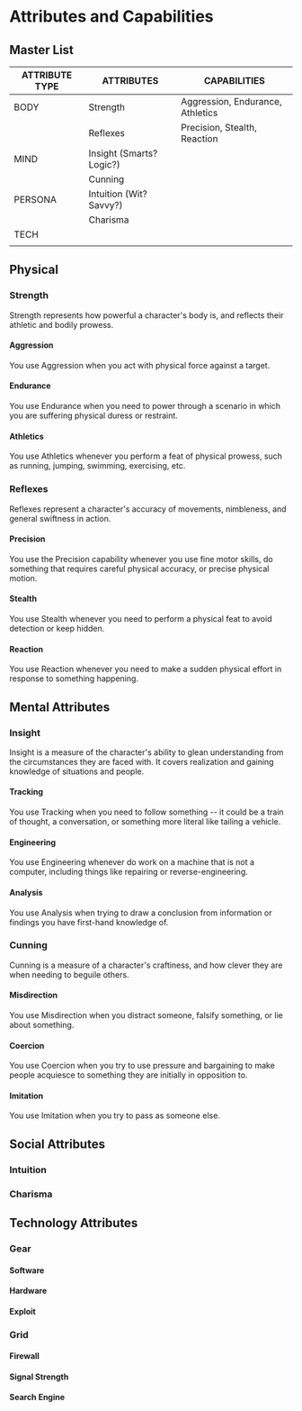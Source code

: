 # Attributes and Capabilities

## Master List

| ATTRIBUTE TYPE | ATTRIBUTES               | CAPABILITIES                     |
| -------------- | ------------------------ | -------------------------------- |
| BODY           | Strength                 | Aggression, Endurance, Athletics |
|                | Reflexes                 | Precision, Stealth, Reaction     |
| MIND           | Insight (Smarts? Logic?) |                                  |
|                | Cunning                  |                                  |
| PERSONA        | Intuition (Wit? Savvy?)  |                                  |
|                | Charisma                 |                                  |
| TECH           |                          |                                  |
|                |                          |                                  |





## Physical

### Strength
Strength represents how powerful a character's body is, and reflects their athletic and bodily prowess.  
#### Aggression
You use Aggression when you act with physical force against a target. 
#### Endurance
You use Endurance when you need to power through a scenario in which you are suffering physical duress or restraint. 
#### Athletics
You use Athletics whenever you perform a feat of physical prowess, such as running, jumping, swimming, exercising, etc.  
### Reflexes
Reflexes represent a character's accuracy of movements, nimbleness, and general swiftness in action. 
#### Precision
You use the Precision capability whenever you use fine motor skills, do something that requires careful physical accuracy, or precise physical motion. 
#### Stealth
You use Stealth whenever you need to perform a physical feat to avoid detection or keep hidden. 
#### Reaction
You use Reaction whenever you need to make a sudden physical effort in response to something happening. 
## Mental Attributes

### Insight

Insight is a measure of the character's ability to glean understanding from the circumstances they are faced with. It covers realization and gaining knowledge of situations and people. 
#### Tracking
You use Tracking when you need to follow something -- it could be a train of thought, a conversation, or something more literal like tailing a vehicle. 
#### Engineering
You use Engineering whenever do work on a machine that is not a computer, including things like repairing or reverse-engineering. 
#### Analysis
You use Analysis when trying to draw a conclusion from information or findings you have first-hand knowledge of. 
### Cunning
Cunning is a measure of a character's craftiness, and how clever they are when needing to beguile others. 
#### Misdirection
You use Misdirection when you distract someone, falsify something, or lie about something. 
#### Coercion
You use Coercion when you try to use pressure and bargaining to make people acquiesce to something they are initially in opposition to. 
#### Imitation

You use Imitation when you try to pass as someone else.  

## Social Attributes

### Intuition



### Charisma

## Technology Attributes

### Gear

#### Software

#### Hardware

#### Exploit

### Grid

#### Firewall
#### Signal Strength

#### Search Engine


